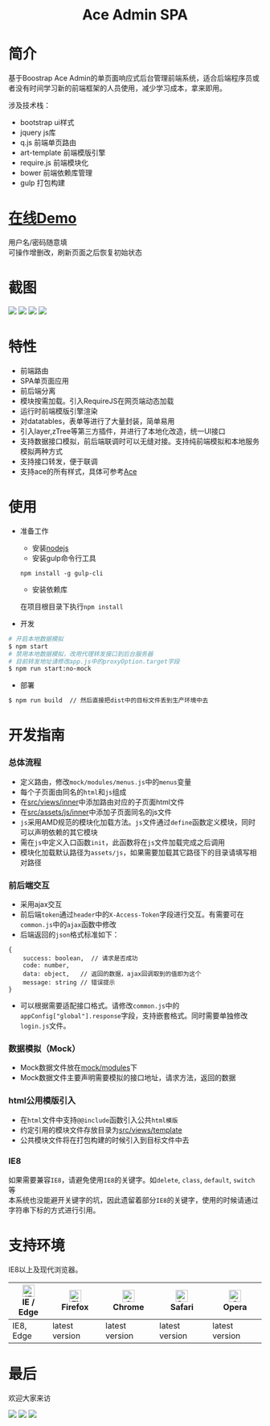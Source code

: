 <h1 align="center">Ace Admin SPA</h1>

# 简介

基于Boostrap Ace Admin的单页面响应式后台管理前端系统，适合后端程序员或者没有时间学习新的前端框架的人员使用，减少学习成本，拿来即用。

涉及技术栈：
- bootstrap ui样式
- jquery js库
- q.js 前端单页路由
- art-template 前端模版引擎
- require.js 前端模块化
- bower 前端依赖库管理
- gulp 打包构建

# [在线Demo](https://jkanon.github.io/ace-admin-spa/index.html)
用户名/密码随意填<br />
可操作增删改，刷新页面之后恢复初始状态

# 截图
![](https://s2.ax1x.com/2019/11/02/KL0buT.png)
![](https://s2.ax1x.com/2019/11/15/MdxWaF.png)
![](https://s2.ax1x.com/2019/11/19/McrM5V.png)
![](https://s2.ax1x.com/2019/11/15/MdzBdO.png)

# 特性
- 前端路由
- SPA单页面应用
- 前后端分离
- 模块按需加载。引入RequireJS在网页端动态加载
- 运行时前端模版引擎渲染
- 对datatables，表单等进行了大量封装，简单易用
- 引入layer,zTree等第三方插件，并进行了本地化改造，统一UI接口
- 支持数据接口模拟，前后端联调时可以无缝对接。支持纯前端模拟和本地服务模拟两种方式
- 支持接口转发，便于联调
- 支持ace的所有样式，具体可参考[Ace](http://ace.jeka.by/)

# 使用
- 准备工作
    - 安装[nodejs](https://nodejs.org/en/)
    - 安装gulp命令行工具
    
    `npm install -g gulp-cli`
    - 安装依赖库
    
    在项目根目录下执行`npm install`
- 开发
```bash
# 开启本地数据模拟
$ npm start
# 禁用本地数据模拟，改用代理转发接口到后台服务器
# 目前转发地址请修改app.js中的proxyOption.target字段
$ npm run start:no-mock
```

- 部署
```bash
$ npm run build  // 然后直接把dist中的目标文件丢到生产环境中去
```


# 开发指南
### 总体流程
- 定义路由，修改`mock/modules/menus.js`中的`menus`变量
- 每个子页面由同名的`html`和`js`组成
- 在[src/views/inner](src/views/inner)中添加路由对应的子页面html文件
- 在[src/assets/js/inner](src/assets/js/inner)中添加子页面同名的js文件
- `js`采用AMD规范的模块化加载方法。`js`文件通过`define`函数定义模块，同时可以声明依赖的其它模块
- 需在`js`中定义入口函数`init`，此函数将在`js`文件加载完成之后调用
- 模块化加载默认路径为`assets/js`，如果需要加载其它路径下的目录请填写相对路径

### 前后端交互
- 采用ajax交互
- 前后端`token`通过`header`中的`X-Access-Token`字段进行交互。有需要可在`common.js`中的`ajax`函数中修改
- 后端返回的`json`格式标准如下：
```
{
    success: boolean,  // 请求是否成功
    code: number,
    data: object,   // 返回的数据，ajax回调取到的值即为这个
    message: string // 错误提示
}
```
- 可以根据需要适配接口格式。请修改`common.js`中的`appConfig["global"].response`字段，支持嵌套格式。同时需要单独修改`login.js`文件。

### 数据模拟（Mock）
- Mock数据文件放在[mock/modules](mock/modules)下
- Mock数据文件主要声明需要模拟的接口地址，请求方法，返回的数据

### html公用模版引入
- 在`html`文件中支持`@@include`函数引入公共`html模版`
- 约定引用的模块文件存放目录为[src/views/template](src/views/template)
- 公共模块文件将在打包构建的时候引入到目标文件中去

### IE8
如果需要兼容`IE8`，请避免使用`IE8`的关键字。如`delete`, `class`, `default`, `switch`等<br/>
本系统也没能避开关键字的坑，因此遗留着部分`IE8`的关键字，使用的时候请通过字符串下标的方式进行引用。

# 支持环境

IE8以上及现代浏览器。

| [<img src="https://raw.githubusercontent.com/alrra/browser-logos/master/src/edge/edge_48x48.png" alt="IE / Edge" width="24px" height="24px" />](http://godban.github.io/browsers-support-badges/)</br>IE / Edge | [<img src="https://raw.githubusercontent.com/alrra/browser-logos/master/src/firefox/firefox_48x48.png" alt="Firefox" width="24px" height="24px" />](http://godban.github.io/browsers-support-badges/)</br>Firefox | [<img src="https://raw.githubusercontent.com/alrra/browser-logos/master/src/chrome/chrome_48x48.png" alt="Chrome" width="24px" height="24px" />](http://godban.github.io/browsers-support-badges/)</br>Chrome | [<img src="https://raw.githubusercontent.com/alrra/browser-logos/master/src/safari/safari_48x48.png" alt="Safari" width="24px" height="24px" />](http://godban.github.io/browsers-support-badges/)</br>Safari | [<img src="https://raw.githubusercontent.com/alrra/browser-logos/master/src/opera/opera_48x48.png" alt="Opera" width="24px" height="24px" />](http://godban.github.io/browsers-support-badges/)</br>Opera |
| --- | --- | --- | --- | --- |
| IE8, Edge | latest version | latest version | latest version | latest version |

# 最后

欢迎大家来访

[![](https://img.shields.io/badge/%E7%AE%80-%40Jkanon-orange)](https://www.jianshu.com/u/53671b43e905) [![](https://img.shields.io/badge/%E7%A0%81%E4%BA%91-@Jkanon-C5212A)](https://gitee.com/Jkanon) [![](https://img.shields.io/badge/Github-@Jkanon-25292E.svg)](https://github.com/Jkanon)

